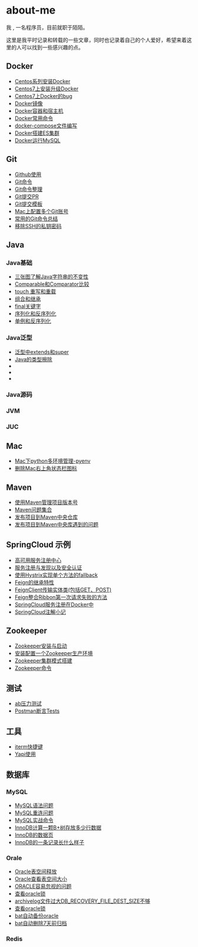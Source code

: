 # about-me
我 , 一名程序员，目前就职于陌陌。

这里是我平时记录和转载的一些文章，同时也记录着自己的个人爱好，希望来着这里的人可以找到一些感兴趣的点。

## Docker
- [Centos系列安装Docker](https://github.com/xinput123/about-me/blob/main/Docker/Centos%E7%B3%BB%E5%88%97%E5%AE%89%E8%A3%85Docker.md)
- [Centos7上安装升级Docker](https://github.com/xinput123/about-me/blob/main/Docker/Centos7%E4%B8%8A%E5%AE%89%E8%A3%85%E5%8D%87%E7%BA%A7Docker.md)
- [Centos7上Docker的bug](https://github.com/xinput123/about-me/blob/main/Docker/Centos7%E4%B8%8ADocker%E7%9A%84bug.md)
- [Docker镜像](https://github.com/xinput123/about-me/blob/main/Docker/Docker%E9%95%9C%E5%83%8F.md)
- [Docker容器和宿主机](https://github.com/xinput123/about-me/blob/main/Docker/Docker%E5%AE%B9%E5%99%A8%E5%92%8C%E5%AE%BF%E4%B8%BB%E6%9C%BA.md)
- [Docker常用命令](https://github.com/xinput123/about-me/blob/main/Docker/Docker%E5%B8%B8%E7%94%A8%E5%91%BD%E4%BB%A4.md)
- [docker-compose文件编写](https://github.com/xinput123/about-me/blob/main/Docker/docker-compose.md)
- [Docker搭建ES集群](https://github.com/xinput123/about-me/blob/main/Docker/Docker%E6%90%AD%E5%BB%BAES%E9%9B%86%E7%BE%A4.md)
- [Docker运行MySQL](https://github.com/xinput123/about-me/blob/main/Docker/Docker%E8%BF%90%E8%A1%8CMySQL.md)

## Git
- [Github使用](https://github.com/xinput123/about-me/blob/main/Git/Github%E4%BD%BF%E7%94%A8.md)
- [Git命令](https://github.com/xinput123/about-me/blob/main/Git/Git%E5%91%BD%E4%BB%A4.md)
- [Git命令整理](https://github.com/xinput123/about-me/blob/main/Git/Git%E5%91%BD%E4%BB%A4%E6%95%B4%E7%90%86.md)
- [Git提交PR](https://github.com/xinput123/about-me/blob/main/Git/Git%E6%8F%90%E4%BA%A4PR.md)
- [Git提交模板](https://github.com/xinput123/about-me/blob/main/Git/Git%E6%8F%90%E4%BA%A4%E6%A8%A1%E6%9D%BF.md)
- [Mac上配置多个Git账号](https://github.com/xinput123/about-me/blob/main/Git/Mac%E4%B8%8A%E9%85%8D%E7%BD%AE%E5%A4%9A%E4%B8%AAGit%E8%B4%A6%E5%8F%B7.md)
- [常用的Git命令总结](https://github.com/xinput123/about-me/blob/main/Git/%E5%B8%B8%E7%94%A8%E7%9A%84Git%E5%91%BD%E4%BB%A4%E6%80%BB%E7%BB%93.md)
- [移除SSH的私钥密码](https://github.com/xinput123/about-me/blob/main/Git/%E7%A7%BB%E9%99%A4SSH%E7%9A%84%E7%A7%81%E9%92%A5%E5%AF%86%E7%A0%81.md)

## Java
### Java基础
- [三张图了解Java字符串的不变性](https://github.com/xinput123/about-me/blob/main/Java/Java%E5%9F%BA%E7%A1%80%E7%9F%A5%E8%AF%86/%E4%B8%89%E5%BC%A0%E5%9B%BE%E4%BA%86%E8%A7%A3Java%E5%AD%97%E7%AC%A6%E4%B8%B2%E7%9A%84%E4%B8%8D%E5%8F%98%E6%80%A7.md)
- [Comparable和Comparator比较](https://github.com/xinput123/about-me/blob/main/Java/Java%E5%9F%BA%E7%A1%80%E7%9F%A5%E8%AF%86/Comparable%E5%92%8CComparator.md)
- [touch 重写和重载](https://github.com/xinput123/about-me/blob/main/Java/Java%E5%9F%BA%E7%A1%80%E7%9F%A5%E8%AF%86/%E9%87%8D%E5%86%99%E5%92%8C%E9%87%8D%E8%BD%BD.md)
- [组合和继承](https://github.com/xinput123/about-me/blob/main/Java/Java%E5%9F%BA%E7%A1%80%E7%9F%A5%E8%AF%86/%E7%BB%84%E5%90%88%E5%92%8C%E7%BB%A7%E6%89%BF.md)
- [final关键字](https://github.com/xinput123/about-me/blob/main/Java/Java%E5%9F%BA%E7%A1%80%E7%9F%A5%E8%AF%86/final%E5%85%B3%E9%94%AE%E5%AD%97.md)
- [序列化和反序列化](https://github.com/xinput123/about-me/blob/main/Java/Java%E5%9F%BA%E7%A1%80%E7%9F%A5%E8%AF%86/%E5%BA%8F%E5%88%97%E5%8C%96%E5%92%8C%E5%8F%8D%E5%BA%8F%E5%88%97%E5%8C%96.md)
- [单例和反序列化](https://github.com/xinput123/about-me/blob/main/Java/Java%E5%9F%BA%E7%A1%80%E7%9F%A5%E8%AF%86/%E5%8D%95%E4%BE%8B%E5%92%8C%E5%BA%8F%E5%88%97%E5%8C%96.md)

### Java泛型
- [泛型中extends和super]()
- [Java的类型擦除]()
- []()
- []()
- []()

### Java源码

### JVM

### JUC

## Mac
- [Mac下python多环境管理-pyenv](https://github.com/xinput123/about-me/blob/main/Mac/Mac%E4%B8%8Bpython%E5%A4%9A%E7%8E%AF%E5%A2%83%E7%AE%A1%E7%90%86-pyenv.md)
- [删除Mac右上角状态栏图标](https://github.com/xinput123/about-me/blob/main/Mac/%E5%88%A0%E9%99%A4Mac%E5%8F%B3%E4%B8%8A%E8%A7%92%E7%8A%B6%E6%80%81%E6%A0%8F%E5%9B%BE%E6%A0%87.md)

## Maven
- [使用Maven管理项目版本号](https://github.com/xinput123/about-me/blob/main/Maven/%E4%BD%BF%E7%94%A8Maven%E7%AE%A1%E7%90%86%E9%A1%B9%E7%9B%AE%E7%89%88%E6%9C%AC%E5%8F%B7.md)
- [Maven问题集合](https://github.com/xinput123/about-me/blob/main/Maven/Maven%E9%97%AE%E9%A2%98%E9%9B%86%E5%90%88.md)
- [发布项目到Maven中央仓库](https://github.com/xinput123/about-me/blob/main/Maven/%E5%8F%91%E5%B8%83%E9%A1%B9%E7%9B%AE%E5%88%B0Maven%E4%B8%AD%E5%A4%AE%E4%BB%93%E5%BA%93.md)
- [发布项目到Maven中央库遇到的问题](https://github.com/xinput123/about-me/blob/main/Maven/%E5%8F%91%E5%B8%83%E9%A1%B9%E7%9B%AE%E5%88%B0Maven%E4%B8%AD%E5%A4%AE%E5%BA%93%E9%81%87%E5%88%B0%E7%9A%84%E9%97%AE%E9%A2%98.md)

## SpringCloud 示例
- [高可用服务注册中心](https://github.com/xinput123/about-me/blob/main/SpringCloud/%E9%AB%98%E5%8F%AF%E7%94%A8%E6%9C%8D%E5%8A%A1%E6%B3%A8%E5%86%8C%E4%B8%AD%E5%BF%83.md)
- [服务注册与发现以及安全认证](https://github.com/xinput123/about-me/blob/main/SpringCloud/%E6%9C%8D%E5%8A%A1%E6%B3%A8%E5%86%8C%E4%B8%8E%E5%8F%91%E7%8E%B0%E4%BB%A5%E5%8F%8A%E5%AE%89%E5%85%A8%E8%AE%A4%E8%AF%81.md)
- [使用Hystrix实现单个方法的fallback](https://github.com/xinput123/about-me/blob/main/SpringCloud/%E4%BD%BF%E7%94%A8Hystrix%E5%AE%9E%E7%8E%B0%E5%8D%95%E4%B8%AA%E6%96%B9%E6%B3%95%E7%9A%84fallback.md)
- [Feign的继承特性](https://github.com/xinput123/about-me/blob/main/SpringCloud/Feign%E7%9A%84%E7%BB%A7%E6%89%BF%E7%89%B9%E6%80%A7.md)
- [FeignClient传输实体类(包括GET、POST)](https://github.com/xinput123/about-me/blob/main/SpringCloud/FeignClient%E4%BC%A0%E8%BE%93%E5%AE%9E%E4%BD%93%E7%B1%BB(%E5%8C%85%E6%8B%ACGET%E3%80%81POST).md)
- [Feign整合Ribbon第一次请求失败的方法](https://github.com/xinput123/about-me/blob/main/SpringCloud/Feign%E6%95%B4%E5%90%88Ribbon%E7%AC%AC%E4%B8%80%E6%AC%A1%E8%AF%B7%E6%B1%82%E5%A4%B1%E8%B4%A5%E7%9A%84%E6%96%B9%E6%B3%95.md)
- [SpringCloud服务注册在Docker中](https://github.com/xinput123/about-me/blob/main/SpringCloud/SpringCloud%E6%9C%8D%E5%8A%A1%E6%B3%A8%E5%86%8C%E5%9C%A8Docker%E4%B8%AD.md)
- [SpringCloud注解小记](https://github.com/xinput123/about-me/blob/main/SpringCloud/SpringCloud%E6%B3%A8%E8%A7%A3%E5%B0%8F%E8%AE%B0.md)

## Zookeeper
- [Zookeeper安装与启动](https://github.com/xinput123/about-me/blob/main/Zookeeper/Zookeeper%E5%AE%89%E8%A3%85%E4%B8%8E%E5%90%AF%E5%8A%A8.md)
- [安装配置一个Zookeeper生产环境](https://github.com/xinput123/about-me/blob/main/Zookeeper/%E5%AE%89%E8%A3%85%E9%85%8D%E7%BD%AE%E4%B8%80%E4%B8%AAZookeeper%E7%94%9F%E4%BA%A7%E7%8E%AF%E5%A2%83.md)
- [Zookeeper集群模式搭建](https://github.com/xinput123/about-me/blob/main/Zookeeper/Zookeeper%E9%9B%86%E7%BE%A4%E6%A8%A1%E5%BC%8F%E6%90%AD%E5%BB%BA.md)
- [Zookeeper命令](https://github.com/xinput123/about-me/blob/main/Zookeeper/Zookeeper%E5%91%BD%E4%BB%A4.md)


## 测试
- [ab压力测试](https://github.com/xinput123/about-me/blob/main/%E6%B5%8B%E8%AF%95/ab%E5%8E%8B%E5%8A%9B%E6%B5%8B%E8%AF%95.md)
- [Postman断言Tests](https://github.com/xinput123/about-me/blob/main/%E6%B5%8B%E8%AF%95/Postman%E6%96%AD%E8%A8%80Tests.md)

## 工具
- [iterm快捷键](https://github.com/xinput123/about-me/blob/main/%E5%B7%A5%E5%85%B7/iterm%E5%BF%AB%E6%8D%B7%E9%94%AE.md)
- [Yapi使用](https://github.com/xinput123/about-me/blob/main/%E5%B7%A5%E5%85%B7/Yapi.md)

## 数据库
### MySQL
- [MySQL语法问题](https://github.com/xinput123/about-me/blob/main/MySQL/mysql%E8%AF%AD%E6%B3%95%E9%97%AE%E9%A2%98.md)
- [MySQL重连问题](https://github.com/xinput123/about-me/blob/main/MySQL/MySQL%E9%87%8D%E8%BF%9E%E9%97%AE%E9%A2%98.md)
- [MySQL实战命令](https://github.com/xinput123/about-me/blob/main/MySQL/MySQL%E5%AE%9E%E6%88%98%E5%91%BD%E4%BB%A4.md)
- [InnoDB计算一颗B+树存放多少行数据](https://github.com/xinput123/about-me/blob/main/MySQL/InnoDB%E8%AE%A1%E7%AE%97%E4%B8%80%E9%A2%97B%2B%E6%A0%91%E5%AD%98%E6%94%BE%E5%A4%9A%E5%B0%91%E8%A1%8C%E6%95%B0%E6%8D%AE.md)
- [InnoDB的数据页](https://github.com/xinput123/about-me/blob/main/MySQL/InnoDB%E7%9A%84%E6%95%B0%E6%8D%AE%E9%A1%B5.md)
- [InnoDB的一条记录长什么样子](https://github.com/xinput123/about-me/blob/main/MySQL/InnoDB%E7%9A%84%E4%B8%80%E6%9D%A1%E8%AE%B0%E5%BD%95%E9%95%BF%E4%BB%80%E4%B9%88%E6%A0%B7%E5%AD%90.md)

### Orale
- [Oracle表空间释放](https://github.com/xinput123/about-me/blob/main/Oracle/Oracle%E8%A1%A8%E7%A9%BA%E9%97%B4%E9%87%8A%E6%94%BE.md)
- [Oracle查看表空间大小](https://github.com/xinput123/about-me/blob/main/Oracle/Oracle%E6%9F%A5%E7%9C%8B%E8%A1%A8%E7%A9%BA%E9%97%B4%E5%A4%A7%E5%B0%8F.md)
- [ORACLE容易忽视的问题](https://github.com/xinput123/about-me/blob/main/Oracle/ORACLE%E5%AE%B9%E6%98%93%E5%BF%BD%E8%A7%86%E7%9A%84%E9%97%AE%E9%A2%98.md)
- [查看oracle锁](https://github.com/xinput123/about-me/blob/main/Oracle/%E6%9F%A5%E7%9C%8Boracle%E9%94%81.md)
- [archivelog文件过大DB_RECOVERY_FILE_DEST_SIZE不够](https://github.com/xinput123/about-me/blob/main/Oracle/archivelog%E6%96%87%E4%BB%B6%E8%BF%87%E5%A4%A7DB_RECOVERY_FILE_DEST_SIZE%E4%B8%8D%E5%A4%9F.md)
- [查看oracle锁](https://github.com/xinput123/about-me/blob/main/Oracle/%E6%9F%A5%E7%9C%8Boracle%E9%94%81.md)
- [bat自动备份oracle](https://github.com/xinput123/about-me/blob/main/Oracle/bat%E8%87%AA%E5%8A%A8%E5%A4%87%E4%BB%BDoracle.md)
- [bat自动删除7天前归档](https://github.com/xinput123/about-me/blob/main/Oracle/bat%E8%87%AA%E5%8A%A8%E5%88%A0%E9%99%A47%E5%A4%A9%E5%89%8D%E5%BD%92%E6%A1%A3.md)

### Redis




